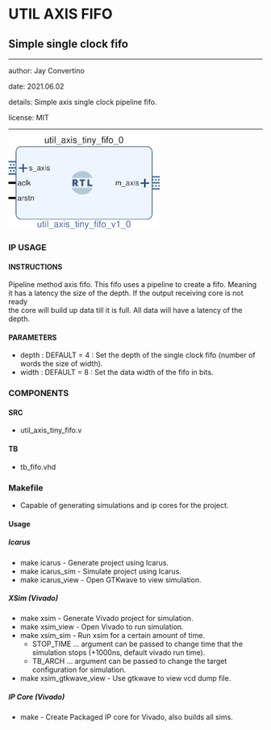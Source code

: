 # UTIL AXIS FIFO
## Simple single clock fifo
---

   author: Jay Convertino   
   
   date: 2021.06.02  
   
   details: Simple axis single clock pipeline fifo.  
   
   license: MIT   
   
---

![rtl_img](./rtl.png)

### IP USAGE
#### INSTRUCTIONS

Pipeline method axis fifo. This fifo uses a pipeline to create a fifo. Meaning  
it has a latency the size of the depth. If the output receiving core is not ready  
the core will build up data till it is full. All data will have a latency of the depth.   

#### PARAMETERS
* depth : DEFAULT = 4 : Set the depth of the single clock fifo (number of words the size of width).
* width : DEFAULT = 8 : Set the data width of the fifo in bits.

### COMPONENTS
#### SRC

* util_axis_tiny_fifo.v
  
#### TB

* tb_fifo.vhd
  
### Makefile

* Capable of generating simulations and ip cores for the project.

#### Usage

##### Icarus

* make icarus      - Generate project using Icarus.
* make icarus_sim  - Simulate project using Icarus.
* make icarus_view - Open GTKwave to view simulation.

##### XSim (Vivado)

* make xsim      - Generate Vivado project for simulation.
* make xsim_view - Open Vivado to run simulation.
* make xsim_sim  - Run xsim for a certain amount of time.
  * STOP_TIME ... argument can be passed to change time that the simulation stops (+1000ns, default vivado run time).
  * TB_ARCH ... argument can be passed to change the target configuration for simulation.
* make xsim_gtkwave_view - Use gtkwave to view vcd dump file.

##### IP Core (Vivado)

* make - Create Packaged IP core for Vivado, also builds all sims.
